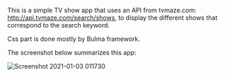 This is a simple TV show app that uses an API from tvmaze.com: http://api.tvmaze.com/search/shows, to display the different shows that correspond to the search keyword. 

Css part is done mostly by Bulma framework. 

The screenshot below summarizes this app:

![Screenshot 2021-01-03 011730](https://user-images.githubusercontent.com/18540980/103475468-38cc9f00-4d62-11eb-8fea-948c4cfb89b4.png)

